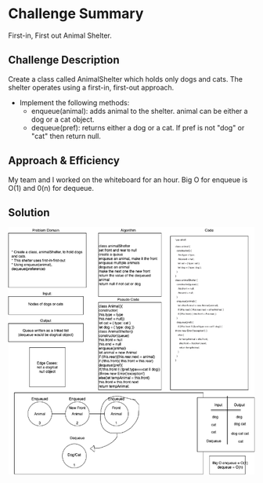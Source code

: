 # Challenge Summary
First-in, First out Animal Shelter.

## Challenge Description
Create a class called AnimalShelter which holds only dogs and cats. The shelter operates using a first-in, first-out approach.
- Implement the following methods:
  - enqueue(animal): adds animal to the shelter. animal can be either a dog or a cat object.
  - dequeue(pref): returns either a dog or a cat. If pref is not "dog" or "cat" then return null.

## Approach & Efficiency
My team and I worked on the whiteboard for an hour. Big O for enqueue is O(1) and 0(n) for dequeue.

## Solution
![FiFo Animal Shelter](fifoAnimalShelter.png)
